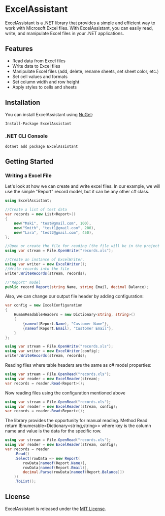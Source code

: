 ﻿# ExcelAssistant

ExcelAssistant is a .NET library that provides a simple and efficient way to work with Microsoft Excel files. With ExcelAssistant, you can easily read, write, and manipulate Excel files in your .NET applications.

## Features

- Read data from Excel files
- Write data to Excel files
- Manipulate Excel files (add, delete, rename sheets, set sheet color, etc.)
- Set cell values and formats
- Set column width and row height
- Apply styles to cells and sheets

## Installation

You can install ExcelAssistant using [NuGet](https://www.nuget.org/packages/ExcelAssistant/):

```bash
Install-Package ExcelAssistant
```

### .NET CLI Console

```
dotnet add package ExcelAssistant
```


## Getting Started

### Writing a Excel File

Let's look at how we can create and write excel files. In our example, we will use the simple "Report" record model, but it can be any other c# class.

```csharp
using ExcelAssistant;

//Create a list of test data
var records = new List<Report>()
{
    new("Maki", "test@gmail.com", 100),
    new("Smith", "test1@gmail.com", 200),
    new("Lara", "test2@gmail.com", 450),
};

//Open or create the file for reading (the file will be in the project output directory)
using var stream = File.OpenWrite("records.xls");

//Create an instance of ExcelWriter.
using var writer = new ExcelWriter();
//Write records into the file
writer.WriteRecords(stream, records);

//"Report" model 
public record Report(string Name, string Email, decimal Balance);
```

Also, we can change our output file header by adding configuration:

```csharp
var config = new ExcelConfiguration
{
    HumanReadableHeaders = new Dictionary<string, string>()
    {
        {nameof(Report.Name), "Customer Name"},
        {nameof(Report.Email), "Customer Email"},
    }
};

using var stream = File.OpenWrite("records.xls");
using var writer = new ExcelWriter(config);
writer.WriteRecords(stream, records);
```

Reading files where table headers are the same as c# model properties:


```csharp
using var stream = File.OpenRead("records.xls");
using var reader = new ExcelReader(stream);
var records = reader.Read<Report>();
```

Now reading files using the configuration mentioned above

```csharp
using var stream = File.OpenRead("records.xls");
using var reader = new ExcelReader(stream, config);
var records = reader.Read<Report>();
```

The library provides the opportunity for manual reading. Method Read return IEnumerable<Dictionary<string,string>> where key is the column name and value is the data for the specific row.

```csharp
using var stream = File.OpenRead("records.xls");
using var reader = new ExcelReader(stream, config);
var records = reader
    .Read()
    .Select(rowData => new Report(
        rowData[nameof(Report.Name)],
        rowData[nameof(Report.Email)],
        decimal.Parse(rowData[nameof(Report.Balance)])
    ))
    .ToList();
```

## License

ExcelAssistant is released under the [MIT License](https://github.com/StanDotNet/ExcelAssistant/blob/main/LICENSE.md).